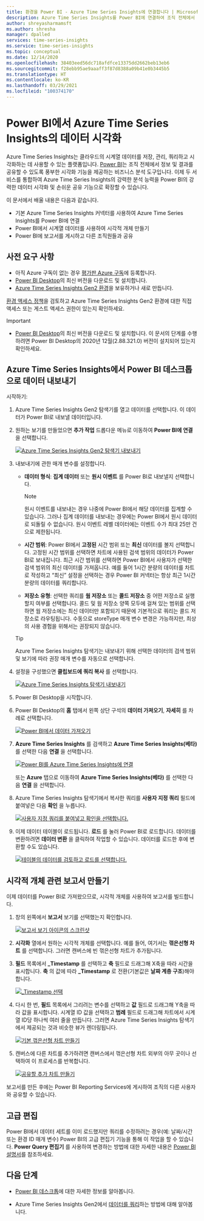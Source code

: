 ```yaml
---
title: 환경을 Power BI - Azure Time Series Insights에 연결합니다 | Microsoft Docs
description: Azure Time Series Insights를 Power BI에 연결하여 조직 전체에서 데이터를 공유하고, 차트로 정리하며, 표시하는 방법을 알아봅니다.
author: shreyasharmamsft
ms.author: shresha
manager: dpalled
services: time-series-insights
ms.service: time-series-insights
ms.topic: conceptual
ms.date: 12/14/2020
ms.openlocfilehash: 38403eed56dc718afdfce13375dd2662beb13eb6
ms.sourcegitcommit: f28ebb95ae9aaaff3f87d8388a09b41e0b3445b5
ms.translationtype: HT
ms.contentlocale: ko-KR
ms.lasthandoff: 03/29/2021
ms.locfileid: "100374170"
---
```

# <a name="visualize-data-from-azure-time-series-insights-in-power-bi"></a>Power BI에서 Azure Time Series Insights의 데이터 시각화

Azure Time Series Insights는 클라우드의 시계열 데이터를 저장, 관리, 쿼리하고 시각화하는 데 사용할 수 있는 플랫폼입니다. [Power BI](https://powerbi.microsoft.com)는 조직 전체에서 정보 및 결과를 공유할 수 있도록 풍부한 시각화 기능을 제공하는 비즈니스 분석 도구입니다. 이제 두 서비스를 통합하여 Azure Time Series Insights의 강력한 분석 능력을 Power BI의 강력한 데이터 시각화 및 손쉬운 공유 기능으로 확장할 수 있습니다.

이 문서에서 배울 내용은 다음과 같습니다.

* 기본 Azure Time Series Insights 커넥터를 사용하여 Azure Time Series Insights를 Power BI에 연결
* Power BI에서 시계열 데이터를 사용하여 시각적 개체 만들기
* Power BI에 보고서를 게시하고 다른 조직원들과 공유


## <a name="prerequisites"></a>사전 요구 사항

* 아직 Azure 구독이 없는 경우 [평가판 Azure 구독](https://azure.microsoft.com/free/)에 등록합니다.
* [Power BI Desktop](https://powerbi.microsoft.com/downloads/)의 최신 버전을 다운로드 및 설치합니다.
* [Azure Time Series Insights Gen2 환경](./how-to-provision-manage.md)을 보유하거나 새로 만듭니다.

[환경 액세스 정책](./concepts-access-policies.md)을 검토하고 Azure Time Series Insights Gen2 환경에 대한 직접 액세스 또는 게스트 액세스 권한이 있는지 확인하세요. 

> [!IMPORTANT]
> * [Power BI Desktop](https://powerbi.microsoft.com/downloads/)의 최신 버전을 다운로드 및 설치합니다. 이 문서의 단계를 수행하려면 Power BI Desktop의 2020년 12월(2.88.321.0) 버전이 설치되어 있는지 확인하세요. 

## <a name="export-data-from-azure-time-series-insights-into-power-bi-desktop"></a>Azure Time Series Insights에서 Power BI 데스크톱으로 데이터 내보내기

시작하기:

1. Azure Time Series Insights Gen2 탐색기를 열고 데이터를 선택합니다. 이 데이터가 Power BI로 내보낼 데이터입니다.
1. 원하는 보기를 만들었으면 **추가 작업** 드롭다운 메뉴로 이동하여 **Power BI에 연결** 을 선택합니다.

    [![Azure Time Series Insights Gen2 탐색기 내보내기](media/how-to-connect-power-bi/export-from-explorer.jpg)](media/how-to-connect-power-bi/export-from-explorer.jpg#lightbox)

1. 내보내기에 관한 매개 변수를 설정합니다.

   * **데이터 형식**: **집계 데이터** 또는 **원시 이벤트** 를 Power BI로 내보낼지 선택합니다. 

       > [!NOTE]
       > 원시 이벤트를 내보내는 경우 나중에 Power BI에서 해당 데이터를 집계할 수 있습니다. 그러나 집계 데이터를 내보내는 경우에는 Power BI에서 원시 데이터로 되돌릴 수 없습니다. 원시 이벤트 레벨 데이터에는 이벤트 수가 최대 25만 건으로 제한됩니다.

   * **시간 범위**: Power BI에서 **고정된** 시간 범위 또는 **최신** 데이터를 볼지 선택합니다. 고정된 시간 범위를 선택하면 차트에 사용된 검색 범위의 데이터가 Power BI로 보내집니다. 최근 시간 범위를 선택하면 Power BI에서 사용자가 선택한 검색 범위의 최신 데이터를 가져옵니다. 예를 들어 1시간 분량의 데이터를 차트로 작성하고 “최신” 설정을 선택하는 경우 Power BI 커넥터는 항상 최근 1시간 분량의 데이터를 쿼리합니다.
  
   * **저장소 유형**: 선택한 쿼리를 **웜 저장소** 또는 **콜드 저장소** 중 어떤 저장소로 실행할지 여부를 선택합니다. 콜드 및 웜 저장소 양쪽 모두에 걸쳐 있는 범위를 선택하면 웜 저장소에는 최신 데이터만 포함되기 때문에 기본적으로 쿼리는 콜드 저장소로 라우팅됩니다. 수동으로 storeType 매개 변수 변경은 가능하지만, 최상의 사용 경험을 위해서는 권장되지 않습니다. 

    > [!TIP] 
    > Azure Time Series Insights 탐색기는 내보내기 위해 선택한 데이터의 검색 범위 및 보기에 따라 권장 매개 변수를 자동으로 선택합니다. 

1. 설정을 구성했으면 **클립보드에 쿼리 복사** 를 선택합니다.

    [![Azure Time Series Insights 탐색기 내보내기](media/how-to-connect-power-bi/choose-explorer-parameters.jpg)](media/how-to-connect-power-bi/choose-explorer-parameters.jpg#lightbox)

1. Power BI Desktop을 시작합니다.
   
1. Power BI Desktop의 **홈** 탭에서 왼쪽 상단 구석의 **데이터 가져오기**, **자세히** 를 차례로 선택합니다.

    [![Power BI에서 데이터 가져오기](media/how-to-connect-power-bi/get-data-power-bi.jpg)](media/how-to-connect-power-bi/get-data-power-bi.jpg#lightbox)

1. **Azure Time Series Insights** 를 검색하고 **Azure Time Series Insights(베타)** 를 선택한 다음 **연결** 을 선택합니다.

    [![Power BI를 Azure Time Series Insights에 연결](media/how-to-connect-power-bi/select-tsi-connector.jpg)](media/how-to-connect-power-bi/select-tsi-connector.jpg#lightbox)

    또는 **Azure** 탭으로 이동하여 **Azure Time Series Insights(베타)** 를 선택한 다음 **연결** 을 선택합니다.

1. Azure Time Series Insights 탐색기에서 복사한 쿼리를 **사용자 지정 쿼리** 필드에 붙여넣은 다음 **확인** 을 누릅니다.

    [![사용자 지정 쿼리를 붙여넣고 확인을 선택합니다.](media/how-to-connect-power-bi/custom-query-load.png)](media/how-to-connect-power-bi/custom-query-load.png#lightbox)  

1.  이제 데이터 테이블이 로드됩니다. **로드** 를 눌러 Power BI로 로드합니다. 데이터를 변환하려면 **데이터 변환** 을 클릭하여 작업할 수 있습니다. 데이터를 로드한 후에 변환할 수도 있습니다.

    [![테이블의 데이터를 검토하고 로드를 선택합니다.](media/how-to-connect-power-bi/review-the-loaded-data-table.png)](media/how-to-connect-power-bi/review-the-loaded-data-table.png#lightbox)  

## <a name="create-a-report-with-visuals"></a>시각적 개체 관련 보고서 만들기

이제 데이터를 Power BI로 가져왔으므로, 시각적 개체를 사용하여 보고서를 빌드합니다.

1. 창의 왼쪽에서 **보고서** 보기를 선택했는지 확인합니다.

    [![보고서 보기 아이콘의 스크린샷](media/how-to-connect-power-bi/select-the-report-view.png)](media/how-to-connect-power-bi/select-the-report-view.png#lightbox)

1. **시각화** 열에서 원하는 시각적 개체를 선택합니다. 예를 들어, 여기서는 **꺾은선형 차트** 를 선택합니다. 그러면 캔버스에 빈 꺾은선형 차트가 추가됩니다.

1.  **필드** 목록에서 **_Timestamp** 를 선택하고 **축** 필드로 드래그해 X축을 따라 시간을 표시합니다. **축** 의 값에 따라 **_Timestamp** 로 전환(기본값은 **날짜 계층 구조**)해야 합니다.

    [![_Timestamp 선택](media/how-to-connect-power-bi/select-timestamp.png)](media/how-to-connect-power-bi/select-timestamp.png#lightbox)

1.  다시 한 번, **필드** 목록에서 그리려는 변수를 선택하고 **값** 필드로 드래그해 Y축을 따라 값을 표시합니다. 시계열 ID 값을 선택하고 **범례** 필드로 드래그해 차트에서 시계열 ID당 하나씩 여러 줄을 만듭니다. 그러면 Azure Time Series Insights 탐색기에서 제공되는 것과 비슷한 뷰가 렌더링됩니다. 

    [![기본 꺾은선형 차트 만들기](media/how-to-connect-power-bi/power-bi-line-chart.png)](media/how-to-connect-power-bi/power-bi-line-chart.png#lightbox)

1. 캔버스에 다른 차트를 추가하려면 캔버스에서 꺾은선형 차트 외부의 아무 곳이나 선택하여 이 프로세스를 반복합니다.

    [![공유할 추가 차트 만들기](media/how-to-connect-power-bi/power-bi-additional-charts.png)](media/how-to-connect-power-bi/power-bi-additional-charts.png#lightbox)

보고서를 만든 후에는 Power BI Reporting Services에 게시하여 조직의 다른 사용자와 공유할 수 있습니다.

## <a name="advanced-editing"></a>고급 편집
Power BI에서 데이터 세트를 이미 로드했지만 쿼리를 수정하려는 경우(예: 날짜/시간 또는 환경 ID 매개 변수) Power BI의 고급 편집기 기능을 통해 이 작업을 할 수 있습니다. **Power Query 편집기** 를 사용하여 변경하는 방법에 대한 자세한 내용은 [Power BI 설명서](/power-bi/desktop-query-overview)를 참조하세요. 

## <a name="next-steps"></a>다음 단계

* [Power BI 데스크톱](/power-bi/desktop-query-overview)에 대한 자세한 정보를 알아봅니다.

* Azure Time Series Insights Gen2에서 [데이터를 쿼리](concepts-query-overview.md)하는 방법에 대해 알아봅니다.